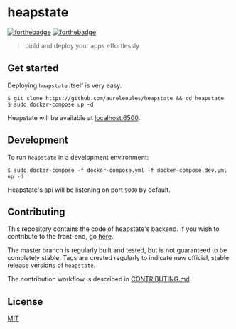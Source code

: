 # heapstate
[![forthebadge](https://forthebadge.com/images/badges/made-with-go.svg)](https://forthebadge.com) [![forthebadge](https://forthebadge.com/images/badges/powered-by-electricity.svg)](https://forthebadge.com)

> build and deploy your apps effortlessly

## Get started

Deploying `heapstate` itself is very easy.

```
$ git clone https://github.com/aureleoules/heapstate && cd heapstate
$ sudo docker-compose up -d
```

Heapstate will be available at [localhost:6500](http://localhost:6500).
## Development

To run `heapstate` in a development environment:
```
$ sudo docker-compose -f docker-compose.yml -f docker-compose.dev.yml up -d
```

Heapstate's api will be listening on port `9000` by default.

## Contributing

This repository contains the code of heapstate's backend. If you wish to contribute to the front-end, go [here](https://github.com/aureleoules/heapstateapp).  

The master branch is regularly built and tested, but is not guaranteed to be completely stable. Tags are created regularly to indicate new official, stable release versions of `heapstate`.

The contribution workflow is described in [CONTRIBUTING.md](CONTRIBUTING.md)

## License

[MIT](LICENSE.md)
